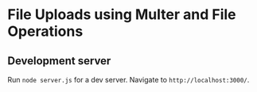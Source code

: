 # File Uploads using Multer and File Operations


## Development server

Run `node server.js` for a dev server. Navigate to `http://localhost:3000/`.

